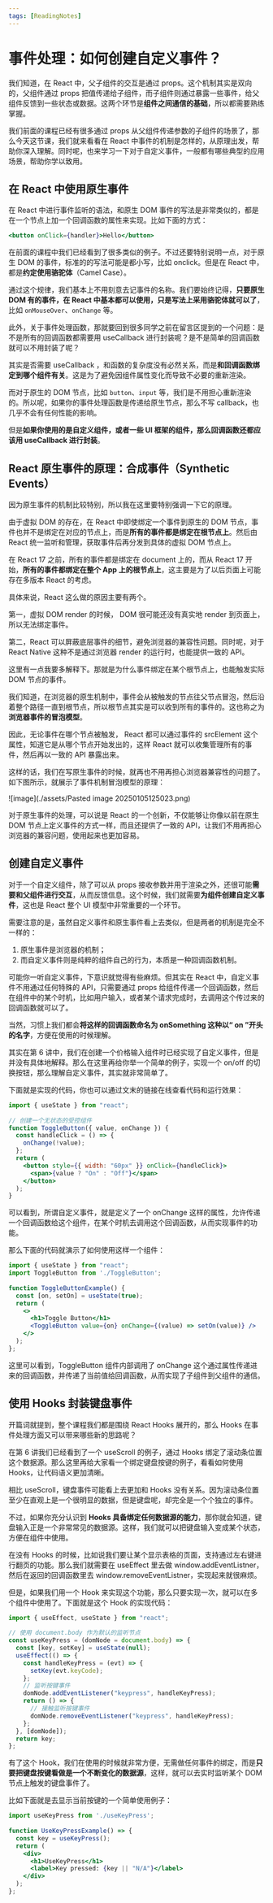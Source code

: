 ```yaml
---
tags: [ReadingNotes]
---
```


# 事件处理：如何创建自定义事件？

我们知道，在 React 中，父子组件的交互是通过 props。这个机制其实是双向的，父组件通过 props 把值传递给子组件，而子组件则通过暴露一些事件，给父组件反馈到一些状态或数据。这两个环节是**组件之间通信的基础**，所以都需要熟练掌握。

我们前面的课程已经有很多通过 props 从父组件传递参数的子组件的场景了，那么今天这节课，我们就来看看在 React 中事件的机制是怎样的，从原理出发，帮助你深入理解。同时呢，也来学习一下对于自定义事件，一般都有哪些典型的应用场景，帮助你学以致用。

## 在 React 中使用原生事件

在 React 中进行事件监听的语法，和原生 DOM 事件的写法是非常类似的，都是在一个节点上加一个回调函数的属性来实现。比如下面的方式：

``` jsx
<button onClick={handler}>Hello</button>   
```

在前面的课程中我们已经看到了很多类似的例子。不过还要特别说明一点，对于原生 DOM 的事件，标准的的写法可能是都小写，比如 onclick。但是在 React 中，都是**约定使用骆驼体**（Camel Case）。

通过这个规律，我们基本上不用刻意去记事件的名称。我们要始终记得，**只要原生 DOM 有的事件，在 React 中基本都可以使用，只是写法上采用骆驼体就可以了**，比如 `onMouseOver`、`onChange` 等。

此外，关于事件处理函数，那就要回到很多同学之前在留言区提到的一个问题：是不是所有的回调函数都需要用 useCallback 进行封装呢？是不是简单的回调函数就可以不用封装了呢？

其实是否需要 useCallback ，和函数的复杂度没有必然关系，而是**和回调函数绑定到哪个组件有关**。这是为了避免因组件属性变化而导致不必要的重新渲染。

而对于原生的 DOM 节点，比如 `button`、`input` 等，我们是不用担心重新渲染的。所以呢，如果你的事件处理函数是传递给原生节点，那么不写 callback，也几乎不会有任何性能的影响。

但是**如果你使用的是自定义组件，或者一些 UI 框架的组件，那么回调函数还都应该用 useCallback 进行封装**。

## React 原生事件的原理：合成事件（Synthetic Events）

因为原生事件的机制比较特别，所以我在这里要特别强调一下它的原理。

由于虚拟 DOM 的存在，在 React 中即使绑定一个事件到原生的 DOM 节点，事件也并不是绑定在对应的节点上，而是**所有的事件都是绑定在根节点上**。然后由 React 统一监听和管理，获取事件后再分发到具体的虚拟 DOM 节点上。

在 React 17 之前，所有的事件都是绑定在 document 上的，而从 React 17 开始，**所有的事件都绑定在整个 App 上的根节点上**，这主要是为了以后页面上可能存在多版本 React 的考虑。

具体来说，React 这么做的原因主要有两个。

第一，虚拟 DOM render 的时候， DOM 很可能还没有真实地 render 到页面上，所以无法绑定事件。

第二，React 可以屏蔽底层事件的细节，避免浏览器的兼容性问题。同时呢，对于 React Native 这种不是通过浏览器 render 的运行时，也能提供一致的 API。

这里有一点我要多解释下。那就是为什么事件绑定在某个根节点上，也能触发实际 DOM 节点的事件。

我们知道，在浏览器的原生机制中，事件会从被触发的节点往父节点冒泡，然后沿着整个路径一直到根节点，所以根节点其实是可以收到所有的事件的。这也称之为**浏览器事件的冒泡模型**。

因此，无论事件在哪个节点被触发， React 都可以通过事件的 srcElement 这个属性，知道它是从哪个节点开始发出的，这样 React 就可以收集管理所有的事件，然后再以一致的 API 暴露出来。

这样的话，我们在写原生事件的时候，就再也不用再担心浏览器兼容性的问题了。如下图所示，就展示了事件机制冒泡模型的原理：

![image](./assets/Pasted image 20250105125023.png)

对于原生事件的处理，可以说是 React 的一个创新，不仅能够让你像以前在原生 DOM 节点上定义事件的方式一样，而且还提供了一致的 API，让我们不用再担心浏览器的兼容问题，使用起来也更加容易。

## 创建自定义事件

对于一个自定义组件，除了可以从 props 接收参数并用于渲染之外，还很可能**需要和父组件进行交互**，从而反馈信息。这个时候，我们就需要**为组件创建自定义事件**，这也是 React 整个 UI 模型中非常重要的一个环节。

需要注意的是，虽然自定义事件和原生事件看上去类似，但是两者的机制是完全不一样的：

1. 原生事件是浏览器的机制；
2. 而自定义事件则是纯粹的组件自己的行为，本质是一种回调函数机制。

可能你一听自定义事件，下意识就觉得有些麻烦。但其实在 React 中，自定义事件不用通过任何特殊的 API，只需要通过 props 给组件传递一个回调函数，然后在组件中的某个时机，比如用户输入，或者某个请求完成时，去调用这个传过来的回调函数就可以了。

当然，习惯上我们都会**将这样的回调函数命名为 onSomething 这种以“ on ”开头的名字**，方便在使用的时候理解。

其实在第 6 讲中，我们在创建一个价格输入组件时已经实现了自定义事件，但是并没有具体地解释。那么在这里再给你举一个简单的例子，实现一个 on/off 的切换按钮，那么理解自定义事件，其实就非常简单了。

下面就是实现的代码，你也可以通过文末的链接在线查看代码和运行效果：

``` jsx
import { useState } from "react";  
  
// 创建一个无状态的受控组件  
function ToggleButton({ value, onChange }) {  
  const handleClick = () => {  
    onChange(!value);  
  };  
  return (  
    <button style={{ width: "60px" }} onClick={handleClick}>  
      <span>{value ? "On" : "Off"}</span>  
    </button>  
  );  
}
```

可以看到，所谓自定义事件，就是定义了一个 onChange 这样的属性，允许传递一个回调函数给这个组件，在某个时机去调用这个回调函数，从而实现事件的功能。

那么下面的代码就演示了如何使用这样一个组件：

``` jsx
import { useState } from "react";  
import ToggleButton from './ToggleButton';  
  
function ToggleButtonExample() {  
  const [on, setOn] = useState(true);  
  return (  
    <>  
      <h1>Toggle Button</h1>  
      <ToggleButton value={on} onChange={(value) => setOn(value)} />  
    </>  
  );  
};
```

这里可以看到，ToggleButton 组件内部调用了 onChange 这个通过属性传递进来的回调函数，并传递了当前值给回调函数，从而实现了子组件到父组件的通信。

## 使用 Hooks 封装键盘事件

开篇词就提到，整个课程我们都是围绕 React Hooks 展开的，那么 Hooks 在事件处理方面又可以带来哪些新的思路呢？

在第 6 讲我们已经看到了一个 useScroll 的例子，通过 Hooks 绑定了滚动条位置这个数据源。那么这里再给大家看一个绑定键盘按键的例子，看看如何使用 Hooks，让代码语义更加清晰。

相比 useScroll，键盘事件可能看上去更加和 Hooks 没有关系。因为滚动条位置至少在直观上是一个很明显的数据，但是键盘呢，却完全是一个个独立的事件。

不过，如果你充分认识到 **Hooks 具备绑定任何数据源的能力**，那你就会知道，键盘输入正是一个非常常见的数据源。这样，我们就可以把键盘输入变成某个状态，方便在组件中使用。

在没有 Hooks 的时候，比如说我们要让某个显示表格的页面，支持通过左右键进行翻页的功能。那么我们就需要在 useEffect 里去做 window.addEventListner，然后在返回的回调函数里去 window.removeEventListner，实现起来就很麻烦。

但是，如果我们用一个 Hook 来实现这个功能，那么只要实现一次，就可以在多个组件中使用了。下面就是这个 Hook 的实现代码：

``` jsx
import { useEffect, useState } from "react";  
  
// 使用 document.body 作为默认的监听节点  
const useKeyPress = (domNode = document.body) => {  
  const [key, setKey] = useState(null);  
  useEffect(() => {  
    const handleKeyPress = (evt) => {  
      setKey(evt.keyCode);  
    };  
    // 监听按键事件  
    domNode.addEventListener("keypress", handleKeyPress);  
    return () => {  
      // 接触监听按键事件  
      domNode.removeEventListener("keypress", handleKeyPress);  
    };  
  }, [domNode]);  
  return key;  
};
```

有了这个 Hook，我们在使用的时候就非常方便，无需做任何事件的绑定，而是**只要把键盘按键看做是一个不断变化的数据源**，这样，就可以去实时监听某个 DOM 节点上触发的键盘事件了。

比如下面就是去显示当前按键的一个简单使用例子：

``` jsx
import useKeyPress from './useKeyPress';  
  
function UseKeyPressExample() => {  
  const key = useKeyPress();  
  return (  
    <div>  
      <h1>UseKeyPress</h1>  
      <label>Key pressed: {key || "N/A"}</label>  
    </div>  
  );  
};
```

